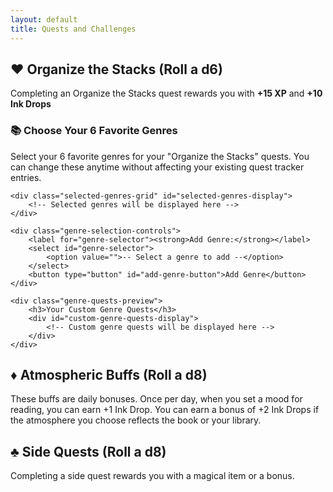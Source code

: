 ```yaml
---
layout: default
title: Quests and Challenges
---
```


## ♥️ Organize the Stacks (Roll a d6)
Completing an Organize the Stacks quest rewards you with **+15 XP** and **+10 Ink Drops**

<div class="genre-selection-container">
    <h3>📚 Choose Your 6 Favorite Genres</h3>
    <p class="description">Select your 6 favorite genres for your "Organize the Stacks" quests. You can change these anytime without affecting your existing quest tracker entries.</p>
    
    <div class="selected-genres-grid" id="selected-genres-display">
        <!-- Selected genres will be displayed here -->
    </div>
    
    <div class="genre-selection-controls">
        <label for="genre-selector"><strong>Add Genre:</strong></label>
        <select id="genre-selector">
            <option value="">-- Select a genre to add --</option>
        </select>
        <button type="button" id="add-genre-button">Add Genre</button>
    </div>
    
    <div class="genre-quests-preview">
        <h3>Your Custom Genre Quests</h3>
        <div id="custom-genre-quests-display">
            <!-- Custom genre quests will be displayed here -->
        </div>
    </div>
</div>

<div id="genre-quests-table"></div>

## ♦️ Atmospheric Buffs (Roll a d8)
These buffs are daily bonuses. Once per day, when you set a mood for reading, you can earn +1 Ink Drop. You can earn a bonus of +2 Ink Drops if the atmosphere you choose reflects the book or your library.

<div id="atmospheric-buffs-table"></div>

## ♣️ Side Quests (Roll a d8)
Completing a side quest rewards you with a magical item or a bonus.

<div id="side-quests-table"></div>

<script type="module">
  import { initializeTables } from '{{ site.baseurl }}/assets/js/table-renderer.js';
  import { initializeQuestsPage } from '{{ site.baseurl }}/assets/js/quests.js';
  initializeTables();
  initializeQuestsPage();
</script>
